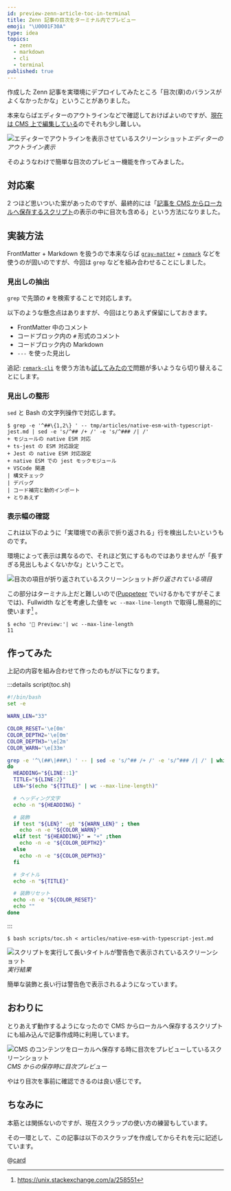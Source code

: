 ```yaml
---
id: preview-zenn-article-toc-in-terminal
title: Zenn 記事の目次をターミナル内でプレビュー
emoji: "\U0001F30A"
type: idea
topics:
  - zenn
  - markdown
  - cli
  - terminal
published: true
---
```

作成した Zenn 記事を実環境にデプロイしてみたところ「目次(章)のバランスがよくなかったかな」ということがありました。

本来ならばエディターのアウトラインなどで確認しておけばよいのですが、[現在は CMS 上で編集している](https://zenn.dev/hankei6km/articles/writing-article-with-headless-cms)のでそれも少し難しい。

![エディターでアウトラインを表示させているスクリーンショット](https://images.microcms-assets.io/assets/1fff6177c5c74aac8d5158dc17492c92/7b21e52a28b149e3bda4eb7dfa6e1a69/preview-zenn-article-toc-in-terminal-eidtor-outline.png?w=259\&h=218\&auto=compress%2Cformat)*エディターのアウトライン表示*

そのようなわけで簡単な目次のプレビュー機能を作ってみました。

## 対応案

2 つほど思いついた案があったのですが、最終的には「[記事を CMS からローカルへ保存するスクリプト](https://zenn.dev/hankei6km/articles/writing-article-with-headless-cms#%E7%B7%A8%E9%9B%86%E3%81%A8%E3%83%97%E3%83%AC%E3%83%93%E3%83%A5%E3%83%BC)の表示の中に目次も含める」という方法になりました。

## 実装方法

FrontMatter + Markdown を扱うので本来ならば [`gray-matter`](https://github.com/jonschlinkert/gray-matter) + [`remark`](https://github.com/remarkjs/remark) などを使うのが固いのですが、今回は `grep` などを組み合わせることにしました。

### 見出しの抽出

`grep` で先頭の `#` を検索することで対応します。

以下のような懸念点はありますが、今回はとりあえず保留にしておきます。

*   FrontMatter 中のコメント
*   コードブロック内の `#` 形式のコメント
*   コードブロック内の Markdown
*   `---` を使った見出し

追記: [`remark-cli`](https://github.com/remarkjs/remark/tree/main/packages/remark-cli) を使う方法も[試してみたので](https://zenn.dev/link/comments/4f15dba248724b)問題が多いようなら切り替えることにします。

### 見出しの整形

`sed` と Bash の文字列操作で対応します。

```shell-session:grep + sed
$ grep -e '^##\{1,2\} ' -- tmp/articles/native-esm-with-typescript-jest.md | sed -e 's/^## /+ /' -e 's/^### /| /'
+ モジュールの native ESM 対応
+ ts-jest の ESM 対応設定
+ Jest の native ESM 対応設定
+ native ESM での jest モックモジュール
+ VSCode 関連
| 構文チェック
| デバッグ
| コード補完と動的インポート
+ とりあえず
```

### 表示幅の確認

これは以下のように「実環境での表示で折り返される」行を検出したいというものです。

環境によって表示は異なるので、それほど気にするものではありませんが「長すぎる見出しもよくないかな」ということで。

![目次の項目が折り返されているスクリーンショット](https://images.microcms-assets.io/assets/1fff6177c5c74aac8d5158dc17492c92/5e5bd347b1fe4de3b53e6e3fae90dad3/preview-zenn-article-toc-in-terminal-long-headding.png?w=355\&h=410\&auto=compress%2Cformat)*折り返されている項目*

この部分はターミナル上だと難しいので([Puppeteer](https://github.com/puppeteer/puppeteer) でいけるかもですがそこまでは)、Fullwidth などを考慮した値を `wc --max-line-length` で取得し簡易的に使います[^max-line-length] 。

```shell-session:wc
$ echo '👀 Preview:'| wc --max-line-length
11
```

[^max-line-length]: <https://unix.stackexchange.com/a/258551>

## 作ってみた

上記の内容を組み合わせて作ったのもが以下になります。

:::details script(toc.sh)

```bash:toc.sh
#!/bin/bash
set -e

WARN_LEN="33"

COLOR_RESET='\e[0m'
COLOR_DEPTH2='\e[0m'
COLOR_DEPTH3='\e[2m'
COLOR_WARN='\e[33m'

grep -e '^\(##\|###\) ' -- | sed -e 's/^## /+ /' -e 's/^### /| /' | while read -r LINE
do
  HEADDING="${LINE::1}"
  TITLE="${LINE:2}"
  LEN="$(echo "${TITLE}" | wc --max-line-length)"

  # ヘッディング文字
  echo -n "${HEADDING} " 

  # 装飾
  if test "${LEN}" -gt "${WARN_LEN}" ; then
    echo -n -e "${COLOR_WARN}"
  elif test "${HEADDING}" = "+" ;then
    echo -n -e "${COLOR_DEPTH2}"
  else
    echo -n -e "${COLOR_DEPTH3}"
  fi

  # タイトル
  echo -n "${TITLE}"

  # 装飾リセット
  echo -n -e "${COLOR_RESET}"
  echo ""
done 
```

:::

```shell-session
$ bash scripts/toc.sh < articles/native-esm-with-typescript-jest.md
```

![スクリプトを実行して長いタイトルが警告色で表示されているスクリーンショット](https://images.microcms-assets.io/assets/1fff6177c5c74aac8d5158dc17492c92/b9c674437e404af8a23deb9d9c7b9436/preview-zenn-article-toc-in-terminal-result.png?w=572\&h=220\&auto=compress%2Cformat%2Cenhance)*実行結果*

簡単な装飾と長い行は警告色で表示されるようになっています。

## おわりに

とりあえず動作するようになったので CMS からローカルへ保存するスクリプトにも組み込んで記事作成時に利用しています。

![CMS のコンテンツをローカルへ保存する時に目次をプレビューしているスクリーンショット](https://images.microcms-assets.io/assets/1fff6177c5c74aac8d5158dc17492c92/88ce683103534bdaa0d9ae9d9ae10684/preview-zenn-article-toc-in-terminal-save-script.png?w=519\&h=518\&auto=compress%2Cformat%2Cenhance)*CMS からの保存時に目次プレビュー*

やはり目次を事前に確認できるのは良い感じです。

## ちなみに

本筋とは関係ないのですが、現在スクラップの使い方の練習もしています。

その一環として、この記事は以下のスクラップを作成してからそれを元に記述しています。

@[card](https://zenn.dev/hankei6km/scraps/95dbc1f23e695f)
